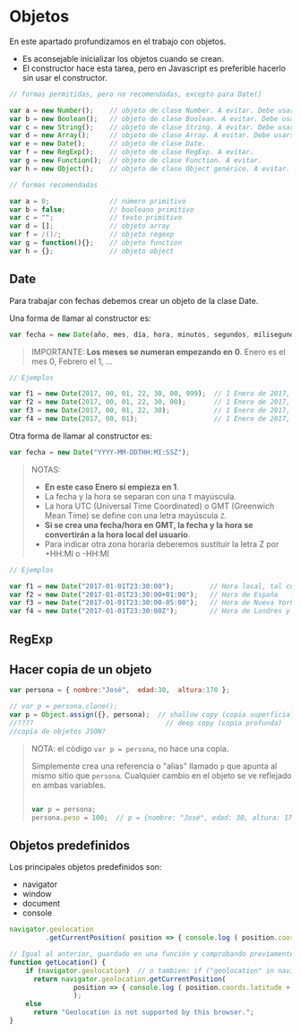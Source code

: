 

# Objetos

En este apartado profundizamos en el trabajo con objetos.

- Es aconsejable inicializar los objetos cuando se crean. 
- El constructor hace esta tarea, pero en Javascript es preferible hacerlo sin usar el constructor.

```javascript
// formas permitidas, pero no recomendadas, excepto para Date()

var a = new Number();    // objeto de clase Number. A evitar. Debe usarse el tipo primitivo.
var b = new Boolean();   // objeto de clase Boolean. A evitar. Debe usarse el tipo primitivo.
var c = new String();    // objeto de clase String. A evitar. Debe usarse el tipo primitivo.
var d = new Array();     // objeto de clase Array. A evitar. Debe usarse el tipo primitivo.
var e = new Date();      // objeto de clase Date.
var f = new RegExp();    // objeto de clase RegExp. A evitar.
var g = new Function();  // objeto de clase Function. A evitar.
var h = new Object();    // objeto de clase Object genérico. A evitar.
```

```javascript
// formas recomendadas

var a = 0;               // número primitivo
var b = false;           // booleano primitivo
var c = "";              // texto primitivo
var d = [];              // objeto array  
var f = /()/;            // objeto regexp
var g = function(){};    // objeto function
var h = {};              // objeto object
```


 
## Date

Para trabajar con fechas debemos crear un objeto de la clase Date. 

Una forma de llamar al constructor es:

```javascript 
var fecha = new Date(año, mes, día, hora, minutos, segundos, milisegundos)
```
> IMPORTANTE: **Los meses se numeran empezando en 0**. Enero es el mes 0, Febrero el 1, ... 

```javascript 
// Ejemplos

var f1 = new Date(2017, 00, 01, 22, 30, 00, 999);  // 1 Enero de 2017, 22:30:00.999
var f2 = new Date(2017, 00, 01, 22, 30, 00);       // 1 Enero de 2017, 22:30:00
var f3 = new Date(2017, 00, 01, 22, 30);           // 1 Enero de 2017, 22:30:00
var f4 = new Date(2017, 00, 01);                   // 1 Enero de 2017, 00:00:00
```

Otra forma de llamar al constructor es:

```javascript 
var fecha = new Date("YYYY-MM-DDTHH:MI:SSZ");
```

> NOTAS: 
> 
> - **En este caso Enero sí empieza en 1**.
> - La fecha y la hora se separan con una `T` mayúscula.
> - La hora UTC (Universal Time Coordinated) o  GMT (Greenwich Mean Time) se define con una letra mayúscula `Z`.
> - **Si se crea una fecha/hora en GMT, la fecha y la hora se convertirán a la hora local del usuario**.
> - Para indicar otra zona horaria deberemos sustituir la letra Z por +HH:MI o -HH:MI 

```javascript 
// Ejemplos

var f1 = new Date("2017-01-01T23:30:00");         // Hora local, tal cual  
var f2 = new Date("2017-01-01T23:30:00+01:00");   // Hora de España
var f3 = new Date("2017-01-01T23:30:00-05:00");   // Hora de Nueva York
var f4 = new Date("2017-01-01T23:30:00Z");        // Hora de Londres y Canarias, a nosotros nos aparecerá una hora más 
```


## RegExp


## Hacer copia de un objeto


```javascript
var persona = { nombre:"José",  edad:30,  altura:170 };

// var p = persona.clone();
var p = Object.assign({}, persona);  // shallow copy (copia superficial)
//????                                 // deep copy (copia profunda)
//copia de objetos JSON?
```

> NOTA: el código `var p = persona`, no hace una copia. 
>
> Simplemente crea una referencia o "alias" llamado `p` que apunta al mismo sitio que `persona`.
> Cualquier cambio en el objeto se ve reflejado en ambas variables.
>
>```javascript
>
>var p = persona;
>persona.peso = 100;  // p = {nombre: "José", edad: 30, altura: 170, peso: 100}
>```

## Objetos predefinidos

Los principales objetos predefinidos son:

- navigator
- window
- document
- console

```javascript
navigator.geolocation
         .getCurrentPosition( position => { console.log ( position.coords.latitude + ', ' + position.coords.longitude ) } );
```


```javascript
// Igual al anterior, guardado en una función y comprobando previamente el soporte del navegador
function getLocation() {
    if (navigator.geolocation)  // o tambien: if ("geolocation" in navigator)
      return navigator.geolocation.getCurrentPosition( 
                position => { console.log ( position.coords.latitude + ', ' + position.coords.longitude ) }  
                );
    else
      return "Geolocation is not supported by this browser.";
}
```

